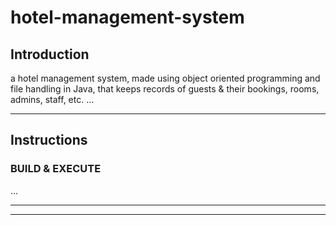 # hotel-management-system
## Introduction
a hotel management system, made using object oriented programming and file handling in Java, that keeps records of guests & their bookings, rooms, admins, staff, etc. ...
___
## Instructions
### BUILD & EXECUTE
...
___
___
